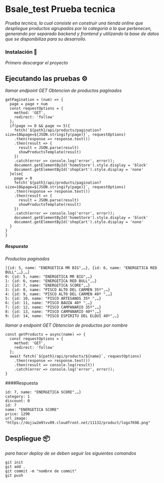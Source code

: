 # Bsale_test Prueba tecnica

_Prueba tecnica, la cual consiste en construir una tienda online que despliegue productos agrupados por la categoría a la que pertenecen, generando por separado backend y frontend y utilizando la base de datos que se disponibiliza para su desarrollo._


### Instalación 🔧

_Primero descargar el proyecto_


## Ejecutando las pruebas ⚙️

_llamar endpoint GET Obtencion de productos paginados_

```
getPagination = (num) => {
  page = page + num  
  const requestOptions = {
    method: 'GET',
    redirect: 'follow'
  };    
  if(page >= 0 && page <= 5){
    fetch(`${path}/api/products/pagination?size=10&page=${JSON.stringify(page)}`, requestOptions)
    .then(response => response.text())
    .then(result => {
      result = JSON.parse(result)
      showProductsTemplate(result)
    })
    .catch(error => console.log('error', error));
    document.getElementById('homeStore').style.display = 'block'
    document.getElementById('shopCart').style.display = 'none'       
  }else{
    page = 0
    fetch(`${path}/api/products/pagination?size=10&page=${JSON.stringify(page)}`, requestOptions)
    .then(response => response.text())
    .then(result => {
      result = JSON.parse(result)
      showProductsTemplate(result)
    })
    .catch(error => console.log('error', error));
    document.getElementById('homeStore').style.display = 'block'
    document.getElementById('shopCart').style.display = 'none'    
  } 
}
}
```
##### Respuesta
_Productos paginados_
```
[{id: 5, name: "ENERGETICA MR BIG",…}, {id: 6, name: "ENERGETICA RED BULL",…},…]
0: {id: 5, name: "ENERGETICA MR BIG",…}
1: {id: 6, name: "ENERGETICA RED BULL",…}
2: {id: 7, name: "ENERGETICA SCORE",…}
3: {id: 8, name: "PISCO ALTO DEL CARMEN 35º",…}
4: {id: 9, name: "PISCO ALTO DEL CARMEN 40º ",…}
5: {id: 10, name: "PISCO ARTESANOS 35º ",…}
6: {id: 11, name: "PISCO BAUZA 40º ",…}
7: {id: 12, name: "PISCO CAMPANARIO 35º",…}
8: {id: 13, name: "PISCO CAMPANARIO 40º",…}
9: {id: 14, name: "PISCO ESPIRITU DEL ELQUI 40º",…}
```
_llamar a endpoint GET Obtencion de productos por nombre_

```
const getProducts = async(name) => {
  const requestOptions = {
    method: 'GET',
    redirect: 'follow'
  };  
  await fetch(`${path}/api/products/${name}`, requestOptions)
    .then(response => response.text())
    .then(result => console.log(result))
    .catch(error => console.log('error', error));
}
```

####Respuesta

```
id: 7, name: "ENERGETICA SCORE",…}
category: 1
discount: 0
id: 7
name: "ENERGETICA SCORE"
price: 1290
url_image: "https://dojiw2m9tvv09.cloudfront.net/11132/product/logo7698.png"
```
## Despliegue 📦

_para hacer deploy de se deben seguir los siguientes comandos_

```
git init
git add .
git commit -m "nombre de commit"
git push
```